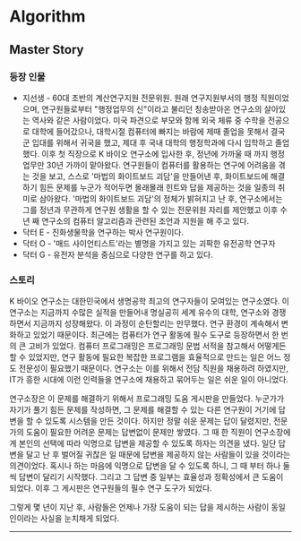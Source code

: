 # Algorithm

## Master Story

### 등장 인물

- 지선생 - 60대 초반의 계산연구지원 전문위원. 원래 연구지원부서의 행정 직원이었으며, 연구원들로부터 "행정업무의 신"이라고 불리던 칭송받아온 연구소의 살아있는 역사와 같은 사람이었다. 미국 파견으로 부모와 함께 외국 체류 중 수학을 전공으로 대학에 들어갔으나, 대학시절 컴퓨터에 빠지는 바람에 제때 졸업을 못해서 결국 군 입대를 위해서 귀국을 했고, 제대 후 국내 대학의 행정학과에 다시 입학하고 졸업했다. 이후 첫 직장으로 K 바이오 연구소에 입사한 후, 정년에 가까울 때 까지 행정업무만 30년 가까이 맡아왔다. 연구원들이 컴퓨터를 활용하는 연구에 어려움을 겪는 것을 보고, 스스로 '마법의 화이트보드 괴담'을 만들어낸 후, 화이트보드에 해결하기 힘든 문제를 누군가 적어두면 몰래몰래 힌트와 답을 제공하는 것을 일종의 취미로 삼아왔다. '마법의 화이트보드 괴담'의 정체가 밝혀지고 난 후, 연구소에서는 그를 정년과 무관하게 연구원 생활을 할 수 있는 전문위원 자리를 제안했고 이후 수년 째 연구소의 컴퓨터 알고리즘과 관련된 조언과 지원을 해 주고 있다.
- 닥터 E - 진화생물학을 연구하는 박사 연구원이다.
- 닥터 O - '매드 사이언티스트'라는 별명을 가지고 있는 괴팍한 유전공학 연구자
- 닥터 G - 유전자 분석을 중심으로 다양한 연구를 하고 있다.

### 스토리

K 바이오 연구소는 대한민국에서 생명공학 최고의 연구자들이 모여있는 연구소였다. 이 연구소는 지금까지 수많은 실적을 만들어내 명실공히 세계 유수의 대학, 연구소와 경쟁하면서 지금까지 성장해왔다. 이 과정이 순탄할리는 만무했다. 연구 환경이 계속해서 변화하고 있었기 때문이다. 최근에는 컴퓨터가 연구 활동에 필수 도구로 등장하면서 한 번의 큰 고비가 있었다. 컴퓨터 프로그래밍은 프로그래밍 문법 서적을 참고해서 어떻게든 할 수 있었지만, 연구 활동에 필요한 복잡한 프로그램을 효율적으로 만드는 일은 어느 정도 전문성이 필요했기 때문이다. 연구소는 이를 위해서 전담 직원을 채용하려 하였지만, IT가 흥한 시대에 이런 인력들을 연구소에 채용하고 묶어두는 일은 쉬운 일이 아니었다.

연구소장은 이 문제를 해결하기 위해서 프로그래밍 도움 게시판을 만들었다. 누군가가 자기가 풀기 힘든 문제를 작성하면, 그 문제를 해결할 수 있는 다른 연구원이 거기에 답변을 할 수 있도록 시스템을 만든 것이다. 하지만 정말 쉬운 문제는 답이 달렸지만, 전문가의 도움이 필요한 어려운 문제는 답변없이 문제만 쌓였다. 그 때 한 직원이 연구소장에게 본인의 선택에 따라 익명으로 답변을 제공할 수 있도록 하자는 의견을 냈다. 일단 답변을 달고 난 후 벌어질 귀찮은 일 때문에 답변을 제공하지 않는 사람들이 있을 것이라는 의견이었다. 혹시나 하는 마음에 익명으로 답변을 달 수 있도록 하니, 그 때 부터 하나 둘 씩 답변이 달리기 시작했다. 그리고 그 답변 중 일부는 효율성과 정확성에서 큰 도움이 되었다. 이후 그 게시판은 연구원들의 필수 연구 도구가 되었다.

그렇게 몇 년이 지난 후, 사람들은 언제나 가장 도움이 되는 답을 제시하는 사람이 동일인이라는 사실을 눈치채게 되었다.

---
